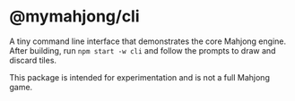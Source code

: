 # @mymahjong/cli

A tiny command line interface that demonstrates the core Mahjong engine. After building, run `npm start -w cli` and follow the prompts to draw and discard tiles.

This package is intended for experimentation and is not a full Mahjong game.
